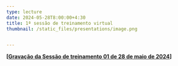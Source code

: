 ```yaml
---
type: lecture
date: 2024-05-28T8:00:00+4:30
title: 1ª sessão de treinamento virtual
thumbnail: /static_files/presentations/image.png


---
```


**[[Gravação da Sessão de treinamento 01 de 28 de maio de 2024](https://www.youtube.com/watch?v=8dcazk7ek1U)]**
